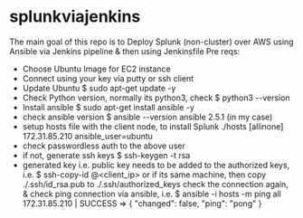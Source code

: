 # splunkviajenkins

The main goal of this repo is to Deploy Splunk (non-cluster) over AWS using Ansible via Jenkins pipeline & then using Jenkinsfile
Pre reqs:
* Choose Ubuntu Image for EC2 instance
* Connect using your key via putty or ssh client
* Update Ubuntu 
$ sudo apt-get update -y
* Check Python version, normally its python3, check
$ python3 --version
* Install ansible 
$ sudo apt-get install ansible -y
* check ansible version
$ ansible --version
ansible 2.5.1 (in my case)
* setup hosts file with the client node, to install Splunk
./hosts
[allinone]
172.31.85.210 ansible_user=ubuntu
* check passwordless auth to the above user
* if not, generate ssh keys
$ ssh-keygen -t rsa
* generated key i.e. public key needs to be added to the authorized keys, i.e. 
$ ssh-copy-id <user>@<client_ip> 
or if its same machine, then copy ./.ssh/id_rsa.pub to ./.ssh/authorized_keys
check the connection again, & check ping connection via ansible, i.e. 
$ ansible -i hosts  -m ping all
172.31.85.210 | SUCCESS => {
    "changed": false,
    "ping": "pong"
}


 
